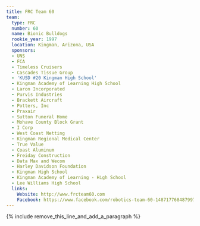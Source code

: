```yaml
---
title: FRC Team 60
team:
  type: FRC
  number: 60
  name: Bionic Bulldogs
  rookie_year: 1997
  location: Kingman, Arizona, USA
  sponsors:
  - UNS
  - FCA
  - Timeless Cruisers
  - Cascades Tissue Group
  - 'KUSD #20 Kingman High School'
  - Kingman Academy of Learning High School
  - Laron Incorporated
  - Purvis Industries
  - Brackett Aircraft
  - Potters, Inc
  - Praxair
  - Sutton Funeral Home
  - Mohave County Block Grant
  - I Corp
  - West Coast Netting
  - Kingman Regional Medical Center
  - True Value
  - Coast Aluminum
  - Freiday Construction
  - Data Max and Wecom
  - Harley Davidson Foundation
  - Kingman High School
  - Kingman Academy of Learning - High School
  - Lee Williams High School
  links:
    Website: http://www.frcteam60.com
    Facebook: https://www.facebook.com/robotics-team-60-148717768487997
---
```


{% include remove_this_line_and_add_a_paragraph %}